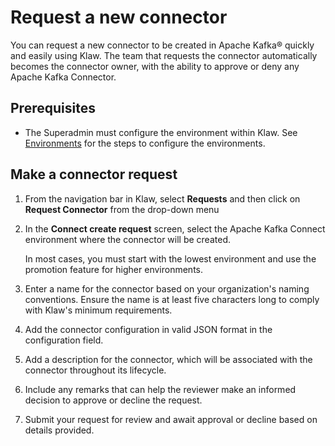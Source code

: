 # Request a new connector

You can request a new connector to be created in Apache Kafka® quickly and
easily using Klaw. The team that requests the connector automatically
becomes the connector owner, with the ability to approve or deny any
Apache Kafka Connector.

## Prerequisites

- The Superadmin must configure the environment within Klaw. See
  [Environments](../cluster-management/clusters-environments/index.md) for the steps to configure the environments.

## Make a connector request

1. From the navigation bar in Klaw, select **Requests** and then click
   on **Request Connector** from the drop-down menu
2. In the **Connect create request** screen, select the Apache Kafka Connect
   environment where the connector will be created.

   In most cases, you must start with the lowest environment and use the promotion feature for higher environments.

3. Enter a name for the connector based on your organization's naming
   conventions. Ensure the name is at least five characters long to
   comply with Klaw's minimum requirements.
4. Add the connector configuration in valid JSON format in the
   configuration field.
5. Add a description for the connector, which will be associated with
   the connector throughout its lifecycle.
6. Include any remarks that can help the reviewer make an informed
   decision to approve or decline the request.
7. Submit your request for review and await approval or decline based on details provided.
